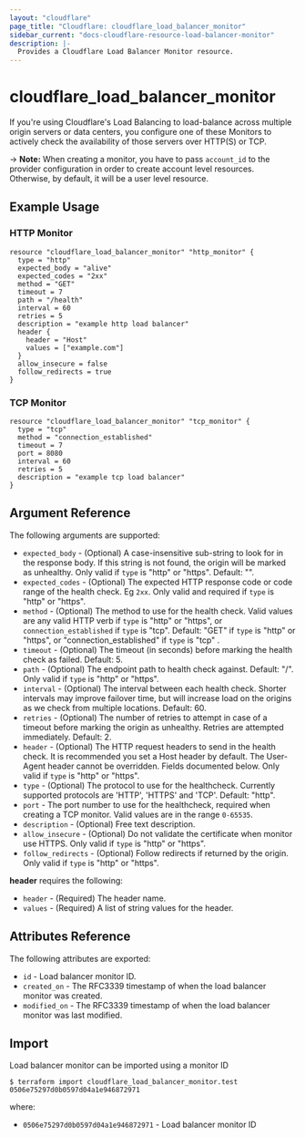 ```yaml
---
layout: "cloudflare"
page_title: "Cloudflare: cloudflare_load_balancer_monitor"
sidebar_current: "docs-cloudflare-resource-load-balancer-monitor"
description: |-
  Provides a Cloudflare Load Balancer Monitor resource.
---
```


# cloudflare_load_balancer_monitor

If you're using Cloudflare's Load Balancing to load-balance across multiple origin servers or data centers, you configure one of these Monitors to actively check the availability of those servers over HTTP(S) or TCP.

-> **Note:** When creating a monitor, you have to pass `account_id` to the provider configuration in order to create account level resources. Otherwise, by default, it will be a user level resource.

## Example Usage

### HTTP Monitor
```hcl
resource "cloudflare_load_balancer_monitor" "http_monitor" {
  type = "http"
  expected_body = "alive"
  expected_codes = "2xx"
  method = "GET"
  timeout = 7
  path = "/health"
  interval = 60
  retries = 5
  description = "example http load balancer"
  header {
    header = "Host"
    values = ["example.com"]
  }
  allow_insecure = false
  follow_redirects = true
}
```

### TCP Monitor
```hcl
resource "cloudflare_load_balancer_monitor" "tcp_monitor" {
  type = "tcp"
  method = "connection_established"
  timeout = 7
  port = 8080
  interval = 60
  retries = 5
  description = "example tcp load balancer"
}
```

## Argument Reference

The following arguments are supported:

* `expected_body` - (Optional) A case-insensitive sub-string to look for in the response body. If this string is not found, the origin will be marked as unhealthy. Only valid if `type` is "http" or "https". Default: "".
* `expected_codes` - (Optional) The expected HTTP response code or code range of the health check. Eg `2xx`. Only valid and required if `type` is "http" or "https".
* `method` - (Optional) The method to use for the health check. Valid values are any valid HTTP verb if `type` is "http" or "https", or `connection_established` if `type` is "tcp". Default: "GET" if `type` is "http" or "https", or "connection_established" if `type` is "tcp" .
* `timeout` - (Optional) The timeout (in seconds) before marking the health check as failed. Default: 5.
* `path` - (Optional) The endpoint path to health check against. Default: "/". Only valid if `type` is "http" or "https".
* `interval` - (Optional) The interval between each health check. Shorter intervals may improve failover time, but will increase load on the origins as we check from multiple locations. Default: 60.
* `retries` - (Optional) The number of retries to attempt in case of a timeout before marking the origin as unhealthy. Retries are attempted immediately. Default: 2.
* `header` - (Optional) The HTTP request headers to send in the health check. It is recommended you set a Host header by default. The User-Agent header cannot be overridden. Fields documented below. Only valid if `type` is "http" or "https".
* `type` - (Optional) The protocol to use for the healthcheck. Currently supported protocols are 'HTTP', 'HTTPS' and 'TCP'. Default: "http".
* `port` - The port number to use for the healthcheck, required when creating a TCP monitor. Valid values are in the range `0-65535`.
* `description` - (Optional) Free text description.
* `allow_insecure` - (Optional) Do not validate the certificate when monitor use HTTPS. Only valid if `type` is "http" or "https".
* `follow_redirects` - (Optional) Follow redirects if returned by the origin. Only valid if `type` is "http" or "https".

**header** requires the following:

* `header` - (Required) The header name.
* `values` - (Required) A list of string values for the header.

## Attributes Reference

The following attributes are exported:

* `id` - Load balancer monitor ID.
* `created_on` - The RFC3339 timestamp of when the load balancer monitor was created.
* `modified_on` - The RFC3339 timestamp of when the load balancer monitor was last modified.

## Import

Load balancer monitor can be imported using a monitor ID

```
$ terraform import cloudflare_load_balancer_monitor.test 0506e75297d0b0597d04a1e946872971
```

where:

* `0506e75297d0b0597d04a1e946872971` - Load balancer monitor ID
